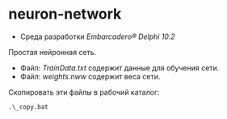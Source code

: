 # neuron-network

- Среда разработки *Embarcadero® Delphi 10.2*

Простая нейронная сеть.<br>

- Файл: *TrainData.txt* содержит данные для обучения сети.<br>
- Файл: *weights.nww* содержит веса сети.

Скопировать эти файлы в рабочий каталог:

	.\_copy.bat


